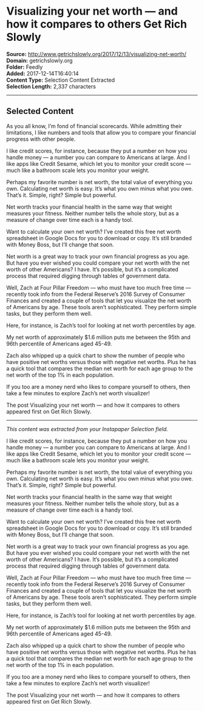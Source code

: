 # Visualizing your net worth — and how it compares to others Get Rich Slowly

**Source:** http://www.getrichslowly.org/2017/12/13/visualizing-net-worth/  
**Domain:** getrichslowly.org  
**Folder:** Feedly  
**Added:** 2017-12-14T16:40:14  
**Content Type:** Selection Content Extracted  
**Selection Length:** 2,337 characters  


---

## Selected Content

As you all know, I’m fond of financial scorecards. While admitting their limitations, I like numbers and tools that allow you to compare your financial progress with other people.

I like credit scores, for instance, because they put a number on how you handle money — a number you can compare to Americans at large. And I like apps like Credit Sesame, which let you to monitor your credit score — much like a bathroom scale lets you monitor your weight.

Perhaps my favorite number is net worth, the total value of everything you own. Calculating net worth is easy. It’s what you own minus what you owe. That’s it. Simple, right? Simple but powerful.

Net worth tracks your financial health in the same way that weight measures your fitness. Neither number tells the whole story, but as a measure of change over time each is a handy tool.

Want to calculate your own net worth? I’ve created this free net worth spreadsheet in Google Docs for you to download or copy. It’s still branded with Money Boss, but I’ll change that soon.

Net worth is a great way to track your own financial progress as you age. But have you ever wished you could compare your net worth with the net worth of other Americans? I have. It’s possible, but it’s a complicated process that required digging through tables of government data.

Well, Zach at Four Pillar Freedom — who must have too much free time — recently took info from the Federal Reserve’s 2016 Survey of Consumer Finances and created a couple of tools that let you visualize the net worth of Americans by age. These tools aren’t sophisticated. They perform simple tasks, but they perform them well.

Here, for instance, is Zach’s tool for looking at net worth percentiles by age.

My net worth of approximately $1.6 million puts me between the 95th and 96th percentile of Americans aged 45-49.

Zach also whipped up a quick chart to show the number of people who have positive net worths versus those with negative net worths. Plus he has a quick tool that compares the median net worth for each age group to the net worth of the top 1% in each population.

If you too are a money nerd who likes to compare yourself to others, then take a few minutes to explore Zach’s net worth visualizer!

The post Visualizing your net worth — and how it compares to others appeared first on Get Rich Slowly.

---

*This content was extracted from your Instapaper Selection field.*

I like credit scores, for instance, because they put a number on how you handle money — a number you can compare to Americans at large. And I like apps like Credit Sesame, which let you to monitor your credit score — much like a bathroom scale lets you monitor your weight.

Perhaps my favorite number is net worth, the total value of everything you own. Calculating net worth is easy. It’s what you own minus what you owe. That’s it. Simple, right? Simple but powerful.

Net worth tracks your financial health in the same way that weight measures your fitness. Neither number tells the whole story, but as a measure of change over time each is a handy tool.

Want to calculate your own net worth? I’ve created this free net worth spreadsheet in Google Docs for you to download or copy. It’s still branded with Money Boss, but I’ll change that soon.

Net worth is a great way to track your own financial progress as you age. But have you ever wished you could compare your net worth with the net worth of other Americans? I have. It’s possible, but it’s a complicated process that required digging through tables of government data.

Well, Zach at Four Pillar Freedom — who must have too much free time — recently took info from the Federal Reserve’s 2016 Survey of Consumer Finances and created a couple of tools that let you visualize the net worth of Americans by age. These tools aren’t sophisticated. They perform simple tasks, but they perform them well.

Here, for instance, is Zach’s tool for looking at net worth percentiles by age.

My net worth of approximately $1.6 million puts me between the 95th and 96th percentile of Americans aged 45-49.

Zach also whipped up a quick chart to show the number of people who have positive net worths versus those with negative net worths. Plus he has a quick tool that compares the median net worth for each age group to the net worth of the top 1% in each population.

If you too are a money nerd who likes to compare yourself to others, then take a few minutes to explore Zach’s net worth visualizer!

The post Visualizing your net worth — and how it compares to others appeared first on Get Rich Slowly.
